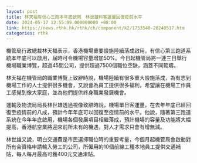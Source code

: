 ```yaml
---
layout: post
title: 林天福有信心三跑本年底啟用　林世雄料客運量回復疫前水平
date: 2024-05-17 12:55:09.000000000 +08:00
link: https://news.rthk.hk/rthk/ch/component/k2/1753540-20240517.htm
categories: rthk
---
```


機管局行政總裁林天福表示，香港機場重要設施陸續落成啟用，有信心第三跑道系統本年底可以啟用，屆時可令機場容量增加50%。今日起機管局將一連三日舉行機場職業博覽，超過45間公司，提供超過7500個職位空缺，涵蓋不同範疇。

林天福在機管局的職業博覽上致辭時說，機場陸續有很多重大設施落成，為有志到機場工作的人士提供很多機會，又說會為員工提供很多福利，希望讓在機場工作員工感覺到像大家庭，並為他們提供終身職業發展機會。

運輸及物流局局長林世雄透過視像致辭時說，機場單日客運量，在去年年底已經回復至疫情前的八成，預計今年年底可以回復至疫情前的水平。他說，隨著第三跑道系統在今年年底啟用，機場各個發展項目相繼落成，預計機場的容量及功能將大幅提高，香港航空業將迎來前所未有的機遇，對人才需求只會有增無減。

林世雄又說，明白交通費是市民選擇職位時的重要考量，今個月起機管局會啟動對所有合資格申請輸入勞工的公司，所僱用的10個前線工種本地員工提供交通補貼，每人每月最高可獲400元交通津貼。
